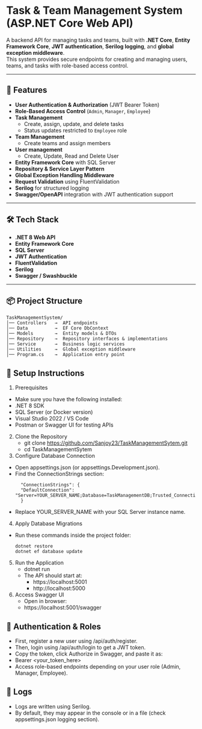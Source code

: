 # Task & Team Management System (ASP.NET Core Web API)

A backend API for managing tasks and teams, built with **.NET Core**, **Entity Framework Core**, **JWT authentication**, **Serilog logging**, and **global exception middleware**.  
This system provides secure endpoints for creating and managing users, teams, and tasks with role-based access control.

---

## 🚀 Features
- **User Authentication & Authorization** (JWT Bearer Token)
- **Role-Based Access Control** (`Admin`, `Manager`, `Employee`)
- **Task Management**
  - Create, assign, update, and delete tasks
  - Status updates restricted to `Employee` role
- **Team Management**
  - Create teams and assign members
- **User management**
  - Create, Update, Read and Delete User
- **Entity Framework Core** with SQL Server
- **Repository & Service Layer Pattern**
- **Global Exception Handling Middleware**
- **Request Validation** using FluentValidation
- **Serilog** for structured logging
- **Swagger/OpenAPI** integration with JWT authentication support

---

## 🛠️ Tech Stack
- **.NET 8 Web API**
- **Entity Framework Core**
- **SQL Server**
- **JWT Authentication**
- **FluentValidation**
- **Serilog**
- **Swagger / Swashbuckle**

---

## 📦 Project Structure
```
TaskManagementSystem/
│── Controllers   →  API endpoints
│── Data          →  EF Core DbContext
│── Models        →  Entity models & DTOs
│── Repository    →  Repository interfaces & implementations
│── Service       →  Business logic services
│── Utilities     →  Global exception middleware
│── Program.cs    →  Application entry point
```


## 🔧 Setup Instructions
1. Prerequisites
- Make sure you have the following installed:
- .NET 8 SDK
- SQL Server (or Docker version)
- Visual Studio 2022 / VS Code
- Postman or Swagger UI for testing APIs

2. Clone the Repository
   - git clone https://github.com/Sanjoy23/TaskManagementSytem.git
   - cd TaskManagementSytem
3. Configure Database Connection
  - Open appsettings.json (or appsettings.Development.json).
  - Find the ConnectionStrings section:
    ```
      "ConnectionStrings": {
      "DefaultConnection": "Server=YOUR_SERVER_NAME;Database=TaskManagementDB;Trusted_Connection=True;TrustServerCertificate=True;"
      }
    ```
   - Replace YOUR_SERVER_NAME with your SQL Server instance name.
4. Apply Database Migrations
  - Run these commands inside the project folder:
    ```
    dotnet restore
    dotnet ef database update
    ```
5. Run the Application
    - dotnet run
   - The API should start at:
      - https://localhost:5001
      - http://localhost:5000
6. Access Swagger UI
    - Open in browser:
    - https://localhost:5001/swagger
   
## 🔑 Authentication & Roles

- First, register a new user using /api/auth/register.
- Then, login using /api/auth/login to get a JWT token.
- Copy the token, click Authorize in Swagger, and paste it as:
- Bearer <your_token_here>
- Access role-based endpoints depending on your user role (Admin, Manager, Employee).

## 📜 Logs
- Logs are written using Serilog.
- By default, they may appear in the console or in a file (check appsettings.json logging section).
                



